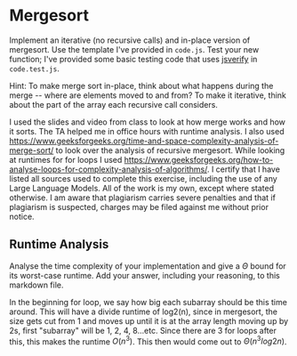# Mergesort

Implement an iterative (no recursive calls) and in-place version of mergesort.
Use the template I've provided in `code.js`. Test your new function; I've
provided some basic testing code that uses
[jsverify](https://jsverify.github.io/) in `code.test.js`.

Hint: To make merge sort in-place, think about what happens during the merge --
where are elements moved to and from? To make it iterative, think about the
part of the array each recursive call considers.

I used the slides and video from class to look at how merge works and how it sorts. The TA helped me in office hours with runtime analysis. I also used https://www.geeksforgeeks.org/time-and-space-complexity-analysis-of-merge-sort/ to look over the analysis of recursive mergesort. While looking at runtimes for for loops I used https://www.geeksforgeeks.org/how-to-analyse-loops-for-complexity-analysis-of-algorithms/. 
I certify that I have listed all sources used to complete this exercise, including the use of any Large Language Models. All of the work is my own, except where stated otherwise. I am aware that plagiarism carries severe penalties and that if plagiarism is suspected, charges may be filed against me without prior notice.

## Runtime Analysis

Analyse the time complexity of your implementation and give a $\Theta$ bound for
its worst-case runtime. Add your answer, including your reasoning, to this
markdown file.

In the beginning for loop, we say how big each subarray should be this time around. This will have a divide runtime of log2(n), since in mergesort, the size gets cut from 1 and moves up until it is at the array length moving up by 2s, first "subarray" will be 1, 2, 4, 8...etc. Since there are 3 for loops after this, this makes the runtime $O(n^3)$. This then would come out to $\Theta(n^3log2n)$.
